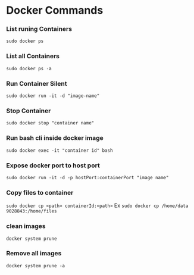 # Docker Commands

### List runing Containers
`sudo docker ps`

### List all Containers
`sudo docker ps -a`


### Run Container Silent
`sudo docker run -it -d "image-name"`
### Stop Container
`sudo docker stop "container name"`

### Run bash cli inside docker image
`sudo docker exec -it "container id" bash`

### Expose docker port to host port
`sudo docker run -it -d -p hostPort:containerPort "image name"`

### Copy files to container
`sudo docker cp <path> containerId:<path>`
Ex
`sudo docker cp /home/data 9028843:/home/files`

### clean images 
`docker system prune`

### Remove all images
`docker system prune -a`
